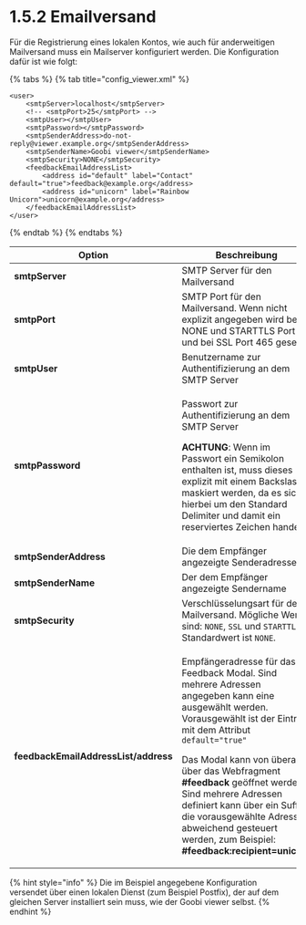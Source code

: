 # 1.5.2 Emailversand

Für die Registrierung eines lokalen Kontos, wie auch für anderweitigen Mailversand muss ein Mailserver konfiguriert werden. Die Konfiguration dafür ist wie folgt:

{% tabs %}
{% tab title="config_viewer.xml" %}
```markup
<user>
    <smtpServer>localhost</smtpServer>
    <!-- <smtpPort>25</smtpPort> -->
    <smtpUser></smtpUser>
    <smtpPassword></smtpPassword>
    <smtpSenderAddress>do-not-reply@viewer.example.org</smtpSenderAddress>
    <smtpSenderName>Goobi viewer</smtpSenderName>
    <smtpSecurity>NONE</smtpSecurity>
    <feedbackEmailAddressList>
        <address id="default" label="Contact" default="true">feedback@example.org</address>
        <address id="unicorn" label="Rainbow Unicorn">unicorn@example.org</address>
    </feedbackEmailAddressList>
</user>
```
{% endtab %}
{% endtabs %}

| Option                               | Beschreibung                                                                                                                                                                                                                                                                                                                                                                                                                                                      |
| ------------------------------------ | ----------------------------------------------------------------------------------------------------------------------------------------------------------------------------------------------------------------------------------------------------------------------------------------------------------------------------------------------------------------------------------------------------------------------------------------------------------------- |
| **smtpServer**                       | SMTP Server für den Mailversand                                                                                                                                                                                                                                                                                                                                                                                                                                   |
| **smtpPort**                         | SMTP Port für den Mailversand. Wenn nicht explizit angegeben wird bei NONE und STARTTLS Port 25 und bei SSL Port 465 gesetzt.                                                                                                                                                                                                                                                                                                                                     |
| **smtpUser**                         | Benutzername zur Authentifizierung an dem SMTP Server                                                                                                                                                                                                                                                                                                                                                                                                             |
| **smtpPassword**                     | <p>Passwort zur Authentifizierung an dem SMTP Server</p><p></p><p><strong>ACHTUNG</strong>: Wenn im Passwort ein Semikolon enthalten ist, muss dieses explizit mit einem Backslash maskiert werden, da es sich hierbei um den Standard Delimiter und damit ein reserviertes Zeichen handelt!</p>                                                                                                                                                                  |
| **smtpSenderAddress**                | Die dem Empfänger angezeigte Senderadresse                                                                                                                                                                                                                                                                                                                                                                                                                        |
| **smtpSenderName**                   | Der dem Empfänger angezeigte Sendername                                                                                                                                                                                                                                                                                                                                                                                                                           |
| **smtpSecurity**                     | Verschlüsselungsart für den Mailversand. Mögliche Werte sind: `NONE`, `SSL` und `STARTTLS`. Standardwert ist `NONE`.                                                                                                                                                                                                                                                                                                                                              |
| **feedbackEmailAddressList/address** | <p>Empfängeradresse für das Feedback Modal. Sind mehrere Adressen angegeben kann eine ausgewählt werden. Vorausgewählt ist der Eintrag mit dem Attribut <code>default="true"</code></p><p>Das Modal kann von überall über das Webfragment <strong>#feedback </strong>geöffnet werden. Sind mehrere Adressen definiert kann über ein Suffix die vorausgewählte Adresse abweichend gesteuert werden, zum Beispiel: <strong>#feedback:recipient=unicorn</strong></p> |

{% hint style="info" %}
Die im Beispiel angegebene Konfiguration versendet über einen lokalen Dienst (zum Beispiel Postfix), der auf dem gleichen Server installiert sein muss, wie der Goobi viewer selbst.
{% endhint %}
